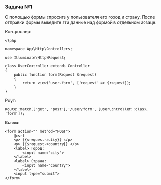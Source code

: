 ### Задача №1

С помощью формы спросите у пользователя его город и страну. После отправки формы выведите эти данные над формой в
отдельном абзаце.

Контроллер:

    <?php
    
    namespace App\Http\Controllers;
    
    use Illuminate\Http\Request;
    
    class UserController extends Controller
    {
        public function form(Request $request)
        {
            return view('user.form', ['request' => $request]);
        }
    }

Роут:

    Route::match(['get', 'post'],'/user/form', [UserController::class, 'form']);

Вьюхa:

    <form action="" method="POST">
        @csrf
        <p> {{$request->city}} </p>
        <p> {{$request->country}} </p>
        <label> Город:
            <input name="city">
        </label>
        <label> Страна:
            <input name="country">
        </label>
        <input type="submit">
    </form>